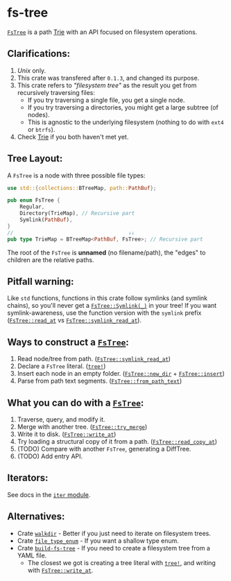 # fs-tree

[`FsTree`] is a path [Trie] with an API focused on filesystem operations.

## Clarifications:

1. _Unix_ only.
2. This crate was transfered after `0.1.3`, and changed its purpose.
3. This crate refers to _"filesystem tree"_ as the result you get from recursively traversing files:
    - If you try traversing a single file, you get a single node.
    - If you try traversing a directories, you might get a large subtree (of nodes).
    - This is agnostic to the underlying filesystem (nothing to do with `ext4` or `btrfs`).
4. Check [Trie] if you both haven't met yet.

## Tree Layout:

A `FsTree` is a node with three possible file types:

```rust
use std::{collections::BTreeMap, path::PathBuf};

pub enum FsTree {
    Regular,
    Directory(TrieMap), // Recursive part
    Symlink(PathBuf),
}
//                                     ↓↓
pub type TrieMap = BTreeMap<PathBuf, FsTree>; // Recursive part
```

The root of the `FsTree` is **unnamed** (no filename/path), the "edges" to children are the
relative paths.

## Pitfall warning:

Like `std` functions, functions in this crate follow symlinks (and symlink chains), so you'll
never get a [`FsTree::Symlink(_)`] in your tree! If you want symlink-awareness, use the function
version with the `symlink` prefix ([`FsTree::read_at`] vs [`FsTree::symlink_read_at`]).

## Ways to construct a [`FsTree`]:

1. Read node/tree from path. ([`FsTree::symlink_read_at`])
2. Declare a `FsTree` literal. ([`tree!`])
3. Insert each node in an empty folder. ([`FsTree::new_dir`] + [`FsTree::insert`])
4. Parse from path text segments. ([`FsTree::from_path_text`])

## What you can do with a [`FsTree`]:

1. Traverse, query, and modify it.
2. Merge with another tree. ([`FsTree::try_merge`])
3. Write it to disk. ([`FsTree::write_at`])
4. Try loading a structural copy of it from a path. ([`FsTree::read_copy_at`])
5. (TODO) Compare with another `FsTree`, generating a DiffTree.
6. (TODO) Add entry API.

## Iterators:

See docs in the [`iter` module].

## Alternatives:
- Crate [`walkdir`](https://docs.rs/walkdir) - Better if you just need to iterate on
filesystem trees.
- Crate [`file_type_enum`](https://docs.rs/file_type_enum) - If you want a shallow type enum.
- Crate [`build-fs-tree`](https://crates.io/crates/build-fs-tree) - If you need to create a
filesystem tree from a YAML file.
    - The closest we got is creating a tree literal with [`tree!`](crate::tree), and writing
with [`FsTree::write_at`].

[Trie]: https://en.wikipedia.org/wiki/Trie
[`FsTree::from_path_text`]: https://docs.rs/fs-tree/latest/fs_tree/enum.FsTree.html#method.from_path_text
[`FsTree::insert`]: https://docs.rs/fs-tree/latest/fs_tree/enum.FsTree.html#method.insert
[`FsTree::new_dir`]: https://docs.rs/fs-tree/latest/fs_tree/enum.FsTree.html#method.new_dir
[`FsTree::read_at`]: https://docs.rs/fs-tree/latest/fs_tree/enum.FsTree.html#method.read_at
[`FsTree::read_copy_at`]: https://docs.rs/fs-tree/latest/fs_tree/enum.FsTree.html#method.read_copy_at
[`FsTree::Symlink(_)`]: https://docs.rs/fs-tree/latest/fs_tree/enum.FsTree.html#variant.Symlink
[`FsTree::symlink_read_at`]: https://docs.rs/fs-tree/latest/fs_tree/enum.FsTree.html#method.symlink_read_at
[`FsTree::try_merge`]: https://docs.rs/fs-tree/latest/fs_tree/enum.FsTree.html#method.try_merge
[`FsTree::write_at`]: https://docs.rs/fs-tree/latest/fs_tree/enum.FsTree.html#method.write_at
[`FsTree`]: https://docs.rs/fs-tree/latest/fs_tree/enum.FsTree.html
[`iter` module]: https://docs.rs/fs-tree/latest/fs_tree/iter/index.html
[`tree!`]: https://docs.rs/fs-tree/latest/fs_tree/macro.tree.html
